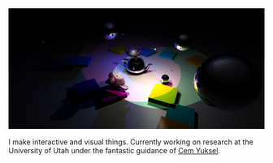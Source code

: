 <div>
<img src="https://raw.githubusercontent.com/benpm/benpm/master/thumb.png">
</img>

I make interactive and visual things. Currently working on research at the University of Utah under the fantastic guidance of [Cem Yuksel](http://www.cemyuksel.com/students/). 

</div>
